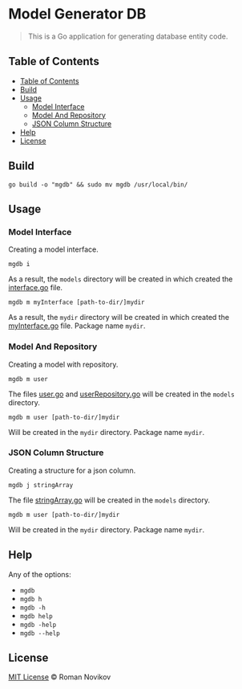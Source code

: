 # Model Generator DB

> This is a Go application for generating database entity code.

## Table of Contents

- [Table of Contents](#table-of-contents)
- [Build](#build)
- [Usage](#usage)
    - [Model Interface](#model-interface)
    - [Model And Repository](#model-and-repository)
    - [JSON Column Structure](#json-column-structure)
- [Help](#help)
- [License](#license)

## Build

```shell script
go build -o "mgdb" && sudo mv mgdb /usr/local/bin/
```

## Usage

### Model Interface

Creating a model interface.

```shell script
mgdb i
```
As a result, the `models` directory will be created in which created the [interface.go](samples/interface.md) file.

```shell script
mgdb m myInterface [path-to-dir/]mydir
```
As a result, the `mydir` directory will be created in which created the [myInterface.go](samples/myInterface.md) file. Package name `mydir`.

### Model And Repository

Creating a model with repository.

```shell script
mgdb m user
```

The files [user.go](samples/user.md) and [userRepository.go](samples/userRepository.md) will be created in the `models` directory.

```shell script
mgdb m user [path-to-dir/]mydir
```
Will be created in the `mydir` directory. Package name `mydir`.

### JSON Column Structure

Creating a structure for a json column.

```shell script
mgdb j stringArray
```

The file [stringArray.go](samples/stringArray.md) will be created in the `models` directory.

```shell script
mgdb m user [path-to-dir/]mydir
```
Will be created in the `mydir` directory. Package name `mydir`.

## Help

Any of the options:
- `mgdb`
- `mgdb h`
- `mgdb -h`
- `mgdb help`
- `mgdb -help`
- `mgdb --help`

## License
[MIT License](LICENSE) © Roman Novikov